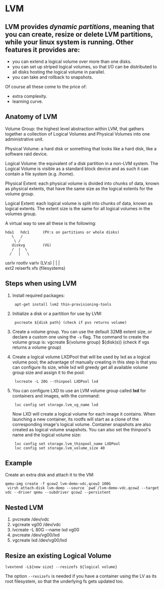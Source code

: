 # LVM

## LVM provides *dynamic partitions*, meaning that you can create, resize or delete LVM partitions, while your linux system is running. Other features it provides are:

* you can extend a logical volume over more than one disks.
* you can set up striped logical volumes, so that I/O can be distributed to all disks hosting the logical volume in parallel.
* you can take and rollback to snapshots.

Of course all these come to the price of:

* extra complexity.
* learning curve.

## Anatomy of LVM

Volume Group: the highest level abstraction within LVM, that gathers together a collection of Logical Volumes and Physical Volumes into one administrative unit.

Physical Volume: a hard disk or something that looks like a hard disk, like a software raid device.

Logical Volume: the equivalent of a disk partition in a non-LVM system. The Logical Volume is visible as a standard block device and as such it can contain a file system (e.g. /home).

Physical Extent: each physical volume is divided into chunks of data, known as physical extents, that have the same size as the logical extents for the volume group.

Logical Extent: each logical volume is split into chunks of data, known as logical extents. The extent size is the same for all logical volumes in the volumes group.

A virtual way to see all these is the following:

    hda1   hdc1      (PV:s on partitions or whole disks)                        
       \   /                                                                    
        \ /                                                                     
       diskvg        (VG)                                                       
       /  |  \                                                                  
      /   |   \                                                                 
  usrlv rootlv varlv (LV:s)
    |      |     |                                                              
 ext2  reiserfs  xfs (filesystems)                                        

## Steps when using LVM

1. Install required packages:

        apt-get install lvm2 thin-provisioning-tools
1. Initialize a disk or a partition for use by LVM:

        pvcreate ${disk path} (check if pvs returns volume)
1. Create a volume group. You can use the default 32MB extent size, or declare a custom one using the `-s` flag. The command to create the volume group is:
        vgcreate ${volume group} ${disk(s)} (check if vgs returns a volume group)
1. Create a logical volume LXDPool that will be used by lxd as a logical volume pool; the advantage of manually creating in this step is that you can configure its size, while lxd will greedy get all available volume group size and assign it to the pool:

        lvcreate -L 20G --thinpool LXDPool lxd
1. You can configure LXD to use an LVM volume group called **lxd** for containers and images, with the command:

        lxc config set storage.lvm_vg_name lxd
    Now LXD will create a logical volume for each image it contains. When launching a new container, its rootfs will start as a clone of the corresponding image's logical volume. Container snapshots are also created as logical volume snapshots. You can also set the thinpool's name and the logical volume size:

        lxc config set storage.lvm_thinpool_name LXDPool
        lxc config set storage.lvm_volume_size 40




## Example

Create an extra disk and attach it to the VM:

    qemu-img create -f qcow2 lvm-demo-vdc.qcow2 100G
     virsh attach-disk lvm-demo --source `pwd`/lvm-demo-vdc.qcow2 --target vdc --driver qemu --subdriver qcow2 --persistent


## Nested LVM

1. pvcreate /dev/vdc
1. vgcreate vg00 /dev/vdc
1. lvcreate -L 80G --name lxd vg00
1. pvcreate /dev/vg00/lxd
1. vgcreate lxd /dev/vg00/lxd

## Resize an existing Logical Volume

    lvextend -L${new size} --resizefs ${logical volume}

The option `--resizefs` is needed if you have a container using the LV as its root filesystem, so that the underlying fs gets updated too.

         
